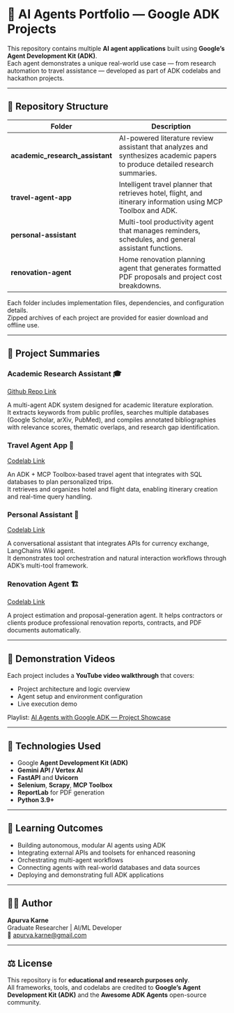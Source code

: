 # 🧠 AI Agents Portfolio — Google ADK Projects  

This repository contains multiple **AI agent applications** built using **Google’s Agent Development Kit (ADK)**.  
Each agent demonstrates a unique real-world use case — from research automation to travel assistance — developed as part of ADK codelabs and hackathon projects.  

---

## 📁 Repository Structure  

| Folder | Description |
|--------|--------------|
| **academic_research_assistant** | AI-powered literature review assistant that analyzes and synthesizes academic papers to produce detailed research summaries. |
| **travel-agent-app** | Intelligent travel planner that retrieves hotel, flight, and itinerary information using MCP Toolbox and ADK. |
| **personal-assistant** | Multi-tool productivity agent that manages reminders, schedules, and general assistant functions. |
| **renovation-agent** | Home renovation planning agent that generates formatted PDF proposals and project cost breakdowns. |

Each folder includes implementation files, dependencies, and configuration details.  
Zipped archives of each project are provided for easier download and offline use.  

---

## 🚀 Project Summaries  

### Academic Research Assistant 🎓 
[Github Repo Link](https://github.com/Sri-Krishna-V/awesome-adk-agents)


A multi-agent ADK system designed for academic literature exploration.  
It extracts keywords from public profiles, searches multiple databases (Google Scholar, arXiv, PubMed), and compiles annotated bibliographies with relevance scores, thematic overlaps, and research gap identification.  

### Travel Agent App 🏨 
[Codelab Link](https://codelabs.developers.google.com/travel-agent-mcp-toolbox-adk)


An ADK + MCP Toolbox-based travel agent that integrates with SQL databases to plan personalized trips.  
It retrieves and organizes hotel and flight data, enabling itinerary creation and real-time query handling.  

### Personal Assistant 💬
[Codelab Link](https://codelabs.developers.google.com/devsite/codelabs/build-agents-with-adk-empowering-with-tools)


A conversational assistant that integrates APIs for currency exchange, LangChains Wiki agent.  
It demonstrates tool orchestration and natural interaction workflows through ADK’s multi-tool framework.  

### Renovation Agent 🏗️ 
[Codelab Link](https://codelabs.developers.google.com/your-first-agent-with-adk)


A project estimation and proposal-generation agent.
It helps contractors or clients produce professional renovation reports, contracts, and PDF documents automatically.  

---

## 🎥 Demonstration Videos  

Each project includes a **YouTube video walkthrough** that covers:  
- Project architecture and logic overview  
- Agent setup and environment configuration  
- Live execution demo  

Playlist: [AI Agents with Google ADK — Project Showcase](https://www.youtube.com/playlist?list=PLGHkLcp2I_S_VeWS1I7Blf_cSeaIExmW9)


---

## 🧩 Technologies Used  

- Google **Agent Development Kit (ADK)**  
- **Gemini API / Vertex AI**  
- **FastAPI** and **Uvicorn**  
- **Selenium**, **Scrapy**, **MCP Toolbox**  
- **ReportLab** for PDF generation  
- **Python 3.9+**  

---

## 🧠 Learning Outcomes  

- Building autonomous, modular AI agents using ADK  
- Integrating external APIs and toolsets for enhanced reasoning  
- Orchestrating multi-agent workflows  
- Connecting agents with real-world databases and data sources  
- Deploying and demonstrating full ADK applications  

---

## 👨‍💻 Author  

**Apurva Karne**  
Graduate Researcher | AI/ML Developer  
📧 apurva.karne@gmail.com  

---

## ⚖️ License  

This repository is for **educational and research purposes only**.  
All frameworks, tools, and codelabs are credited to **Google’s Agent Development Kit (ADK)** and the **Awesome ADK Agents** open-source community.  
